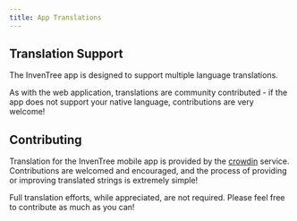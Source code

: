```yaml
---
title: App Translations
---
```


## Translation Support

The InvenTree app is designed to support multiple language translations.

As with the web application, translations are community contributed - if the app does not support your native language, contributions are very welcome!

## Contributing

Translation for the InvenTree mobile app is provided by the [crowdin](https://crowdin.com/project/inventree) service. Contributions are welcomed and encouraged, and the process of providing or improving translated strings is extremely simple!

Full translation efforts, while appreciated, are not required. Please feel free to contribute as much as you can!
